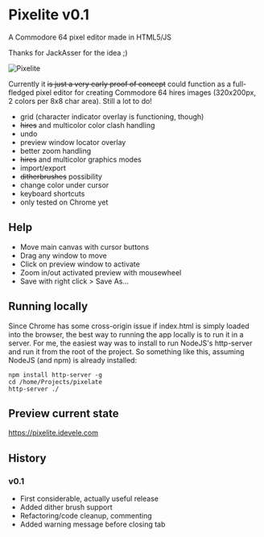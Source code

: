 # Pixelite v0.1
A Commodore 64 pixel editor made in HTML5/JS

Thanks for JackAsser for the idea ;)

![Pixelite](https://i.imgur.com/ymENzfl.png)

Currently it ~~is just a very early proof of concept~~ could function as a full-fledged pixel editor for creating Commodore 64 hires images (320x200px, 2 colors per 8x8 char area). Still a lot to do!

- grid (character indicator overlay is functioning, though)
- ~~hires~~ and multicolor color clash handling
- undo
- preview window locator overlay
- better zoom handling
- ~~hires~~ and multicolor graphics modes
- import/export
- ~~ditherbrushes~~ possibility
- change color under cursor
- keyboard shortcuts
- only tested on Chrome yet

## Help

- Move main canvas with cursor buttons
- Drag any window to move
- Click on preview window to activate
- Zoom in/out activated preview with mousewheel
- Save with right click > Save As...

## Running locally

Since Chrome has some cross-origin issue if index.html is simply loaded into the browser, the best way to running the app locally is to run it in a server. For me, the easiest way was to install to run NodeJS's http-server and run it from the root of the project. So something like this, assuming NodeJS (and npm) is already installed:

~~~
npm install http-server -g
cd /home/Projects/pixelate
http-server ./
~~~

## Preview current state

https://pixelite.idevele.com

## History

### v0.1

- First considerable, actually useful release
- Added dither brush support
- Refactoring/code cleanup, commenting
- Added warning message before closing tab